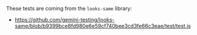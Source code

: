 These tests are coming from the `looks-same` library:
- https://github.com/gemini-testing/looks-same/blob/b9399bce8fd980e6e59cf740bee3cd3fe66c3eae/test/test.js
